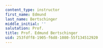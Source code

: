 ```yaml
---
content_type: instructor
first_name: Edmund
last_name: Bertschinger
middle_initial: ''
salutation: Prof.
title: Prof. Edmund Bertschinger
uid: 253fdff8-1905-f6d8-1080-55f134512920
---
```

